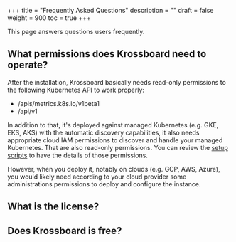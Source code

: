 +++
title = "Frequently Asked Questions"
description = ""
draft = false
weight = 900
toc = true 
+++

This page answers questions users frequently.

## What permissions does Krossboard need to operate?
After the installation, Krossboard basically needs read-only permissions to the following Kubernetes API to work properly:

* /apis/metrics.k8s.io/v1beta1
* /api/v1

In addition to that, it's deployed against managed Kubernetes (e.g. GKE, EKS, AKS) with the automatic discovery capabilities, it also needs appropriate cloud IAM permissions to discover and handle your managed Kubernetes. That are also read-only permissions. You can review the [setup scripts](https://github.com/2-alchemists/krossboard/tree/master/tooling-scripts/setup) to have the details of those permissions.

However, when you deploy it, notably on clouds (e.g. GCP, AWS, Azure), you would likely need according to your cloud provider some  administrations permissions to deploy and configure the instance.

## What is the license?


## Does Krossboard is free?